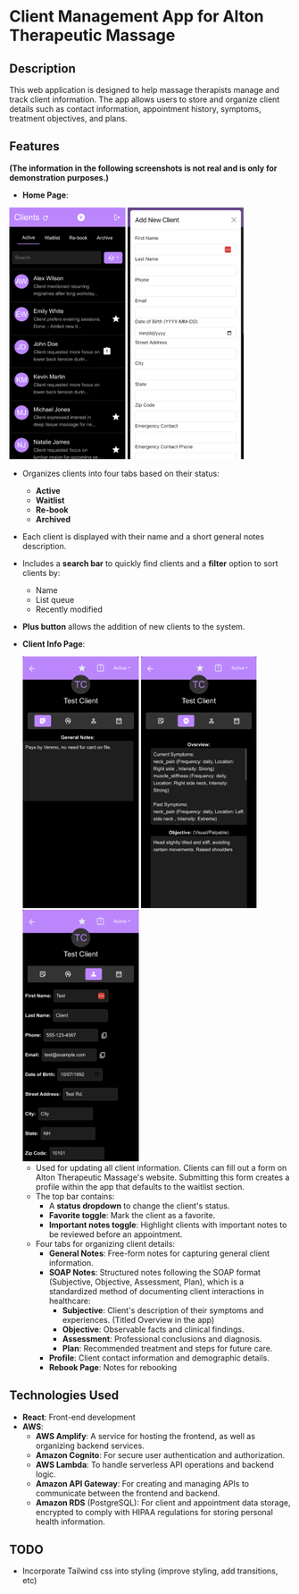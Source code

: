 # Client Management App for Alton Therapeutic Massage

## Description

This web application is designed to help massage therapists manage and track client information. The app allows users to store and organize client details such as contact information, appointment history, symptoms, treatment objectives, and plans.

## Features

**(The information in the following screenshots is not real and is only for demonstration purposes.)**

- **Home Page**:

<!-- ![Home page](demoPictures/homepage.png) -->
<div display="flex">
  <img src="demoPictures/homepage.png" alt="Homepage" display="inline" height="450">
  <img src="demoPictures/addClient.png" alt="add client page" display="inline" height="450">
</div>

- Organizes clients into four tabs based on their status:
  - **Active**
  - **Waitlist**
  - **Re-book**
  - **Archived**
- Each client is displayed with their name and a short general notes description.
- Includes a **search bar** to quickly find clients and a **filter** option to sort clients by:
  - Name
  - List queue
  - Recently modified
- **Plus button** allows the addition of new clients to the system.

- **Client Info Page**:
  <div display="flex">
    <img src="demoPictures/generalNotes.png" alt="general notes" display="inline" height="450">
    <img src="demoPictures/SOAPnotes.png" alt="SOAP notes" display="inline" height="450">
    <img src="demoPictures/contact.png" alt="contact" display="inline" height="450">
  </div>

  - Used for updating all client information. Clients can fill out a form on Alton Therapeutic Massage's website. Submitting this form creates a profile within the app that defaults to the waitlist section.
  - The top bar contains:
    - A **status dropdown** to change the client's status.
    - **Favorite toggle**: Mark the client as a favorite.
    - **Important notes toggle**: Highlight clients with important notes to be reviewed before an appointment.
  - Four tabs for organizing client details:
    - **General Notes**: Free-form notes for capturing general client information.
    - **SOAP Notes**: Structured notes following the SOAP format (Subjective, Objective, Assessment, Plan), which is a standardized method of documenting client interactions in healthcare:
      - **Subjective**: Client's description of their symptoms and experiences. (Titled Overview in the app)
      - **Objective**: Observable facts and clinical findings.
      - **Assessment**: Professional conclusions and diagnosis.
      - **Plan**: Recommended treatment and steps for future care.
    - **Profile**: Client contact information and demographic details.
    - **Rebook Page**: Notes for rebooking

## Technologies Used

- **React**: Front-end development
- **AWS**:
  - **AWS Amplify**: A service for hosting the frontend, as well as organizing backend services.
  - **Amazon Cognito**: For secure user authentication and authorization.
  - **AWS Lambda**: To handle serverless API operations and backend logic.
  - **Amazon API Gateway**: For creating and managing APIs to communicate between the frontend and backend.
  - **Amazon RDS** (PostgreSQL): For client and appointment data storage, encrypted to comply with HIPAA regulations for storing personal health information.

## TODO

- Incorporate Tailwind css into styling (improve styling, add transitions, etc)
